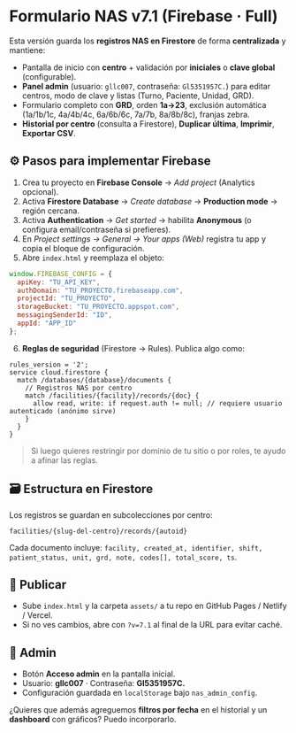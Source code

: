 # Formulario NAS v7.1 (Firebase · Full)

Esta versión guarda los **registros NAS en Firestore** de forma **centralizada** y mantiene:
- Pantalla de inicio con **centro** + validación por **iniciales** o **clave global** (configurable).
- **Panel admin** (usuario: `gllc007`, contraseña: `Gl5351957C.`) para editar centros, modo de clave y listas (Turno, Paciente, Unidad, GRD).
- Formulario completo con **GRD**, orden **1a→23**, exclusión automática (1a/1b/1c, 4a/4b/4c, 6a/6b/6c, 7a/7b, 8a/8b/8c), franjas zebra.
- **Historial por centro** (consulta a Firestore), **Duplicar última**, **Imprimir**, **Exportar CSV**.

## ⚙️ Pasos para implementar Firebase
1) Crea tu proyecto en **Firebase Console** → *Add project* (Analytics opcional).
2) Activa **Firestore Database** → *Create database* → **Production mode** → región cercana.
3) Activa **Authentication** → *Get started* → habilita **Anonymous** (o configura email/contraseña si prefieres).
4) En *Project settings → General → Your apps (Web)* registra tu app y copia el bloque de configuración.
5) Abre `index.html` y reemplaza el objeto:
```js
window.FIREBASE_CONFIG = {
  apiKey: "TU_API_KEY",
  authDomain: "TU_PROYECTO.firebaseapp.com",
  projectId: "TU_PROYECTO",
  storageBucket: "TU_PROYECTO.appspot.com",
  messagingSenderId: "ID",
  appId: "APP_ID"
};
```
6) **Reglas de seguridad** (Firestore → Rules). Publica algo como:
```
rules_version = '2';
service cloud.firestore {
  match /databases/{database}/documents {
    // Registros NAS por centro
    match /facilities/{facility}/records/{doc} {
      allow read, write: if request.auth != null; // requiere usuario autenticado (anónimo sirve)
    }
  }
}
```
> Si luego quieres restringir por dominio de tu sitio o por roles, te ayudo a afinar las reglas.

## 🗃️ Estructura en Firestore
Los registros se guardan en subcolecciones por centro:
```
facilities/{slug-del-centro}/records/{autoid}
```
Cada documento incluye:
`facility, created_at, identifier, shift, patient_status, unit, grd, note, codes[], total_score, ts`.

## 🚀 Publicar
- Sube `index.html` y la carpeta `assets/` a tu repo en GitHub Pages / Netlify / Vercel.
- Si no ves cambios, abre con `?v=7.1` al final de la URL para evitar caché.

## 🔐 Admin
- Botón **Acceso admin** en la pantalla inicial.
- Usuario: **gllc007** · Contraseña: **Gl5351957C.**
- Configuración guardada en `localStorage` bajo `nas_admin_config`.

¿Quieres que además agreguemos **filtros por fecha** en el historial y un **dashboard** con gráficos? Puedo incorporarlo.
